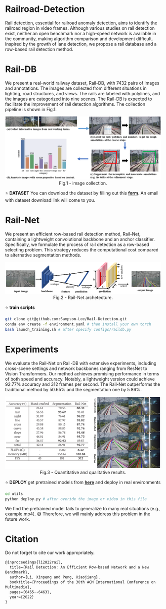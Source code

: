 # Railroad-Detection
Rail detection, essential for railroad anomaly detection, aims to identify the railroad region in video frames. Although various studies on rail detection exist, neither an open benchmark nor a high-speed network is available in the community, making algorithm comparison and development difficult. Inspired by the growth of lane detection, we propose a rail database and a row-based rail detection method. 

# Rail-DB
We present a real-world railway dataset, Rail-DB, with 7432 pairs of images and annotations. The images are collected from different situations in lighting, road structures, and views. The rails are labeled with polylines, and the images are categorized into nine scenes. The Rail-DB is expected to facilitate the improvement of rail detection algorithms. The collection pipeline is shown in Fig.1.

<p align="center">
  <img src="./images/dataset_collection.png" />
  Fig.1 - image collection.
</p>
<!-- ![image](./images/dataset_collection.png) -->

:star: **DATASET** You can download the dataset by filling out this **[form](https://docs.google.com/forms/d/e/1FAIpQLSemB6S2Oai4oC_mI2jxYb-KVfOVflmqY1scxEUtV24_-YP0aQ/viewform)**. An email with dataset download link will come to you. 



# Rail-Net
We present an efficient row-based rail detection method, Rail-Net, containing a lightweight convolutional backbone and an anchor classifier. Specifically, we formulate the process of rail detection as a row-based selecting problem. This strategy reduces the computational cost compared to alternative segmentation methods.

<p align="center">
  <img src="./images/railnet_arch.png" />
  Fig.2 - Rail-Net archetecture.
</p>

:star: **train scripts**

```sh
git clone git@github.com:Sampson-Lee/Rail-Detection.git
conda env create -f environment.yaml # then install your own torch
bash launch_training.sh # after specify configs/raildb.py
```

<!-- :star:other scripts

We also implement hand-crafted and segmentation methods for rail detection in this resposity. 

In train.py, we can show rail detection results by setting savefig in validate function.  -->



# Experiments
We evaluate the Rail-Net on Rail-DB with extensive experiments, including cross-scene settings and network backbones ranging from ResNet to Vision Transformers. Our method achieves promising performance in terms of both speed and accuracy. Notably, a lightweight version could achieve 92.77\% accuracy and 312 frames per second. The Rail-Net outperforms the traditional method by 50.65\% and the segmentation one by 5.86\%.

<p align="center">
  <img src="./images/results_comparison.png" />
  Fig.3 - Quantitative and qualitative results.
</p>


:star: **DEPLOY** get pretrained models from **[here](https://drive.google.com/file/d/1vd8rbUEkeoHpGP4QR0dc6LrS2un2FAF3/view?usp=sharing)** and deploy in real environments
```sh
cd utils
python deploy.py # after overide the image or video in this file
```

We find the pretrained model fails to generalize to many real situations (e.g., example.mp4). 😅 Therefore, we will mainly address this problem in the future work.

# Citation

Do not forget to cite our work appropriately. 
```
@inproceedings{li2022rail,
  title={Rail Detection: An Efficient Row-based Network and a New Benchmark},
  author={Li, Xinpeng and Peng, Xiaojiang},
  booktitle={Proceedings of the 30th ACM International Conference on Multimedia},
  pages={6455--6463},
  year={2022}
}
```
